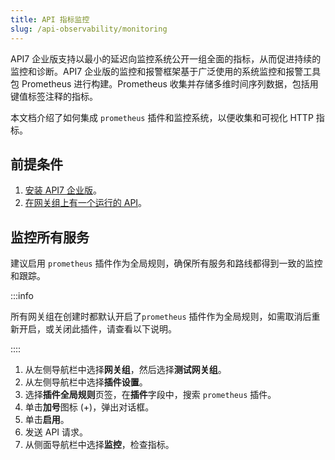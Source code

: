 ```yaml
---
title: API 指标监控
slug: /api-observability/monitoring
---
```


API7 企业版支持以最小的延迟向监控系统公开一组全面的指标，从而促进持续的监控和诊断。API7 企业版的监控和报警框架基于广泛使用的系统监控和报警工具包 Prometheus 进行构建。Prometheus 收集并存储多维时间序列数据，包括用键值标签注释的指标。

本文档介绍了如何集成 `prometheus` 插件和监控系统，以便收集和可视化 HTTP 指标。

## 前提条件

1. [安装 API7 企业版](../getting-started/install-api7-ee.md)。
2. [在网关组上有一个运行的 API](../getting-started/launch-your-first-api.md)。

## 监控所有服务

建议启用 `prometheus` 插件作为全局规则，确保所有服务和路线都得到一致的监控和跟踪。

:::info

所有网关组在创建时都默认开启了`prometheus` 插件作为全局规则，如需取消后重新开启，或关闭此插件，请查看以下说明。

::::

1. 从左侧导航栏中选择**网关组**，然后选择**测试网关组**。
2. 从左侧导航栏中选择**插件设置**。
3. 选择**插件全局规则**页签，在**插件**字段中，搜索 `prometheus` 插件。
4. 单击**加号**图标 (+)，弹出对话框。
5. 单击**启用**。
6. 发送 API 请求。
7. 从侧面导航栏中选择**监控**，检查指标。
